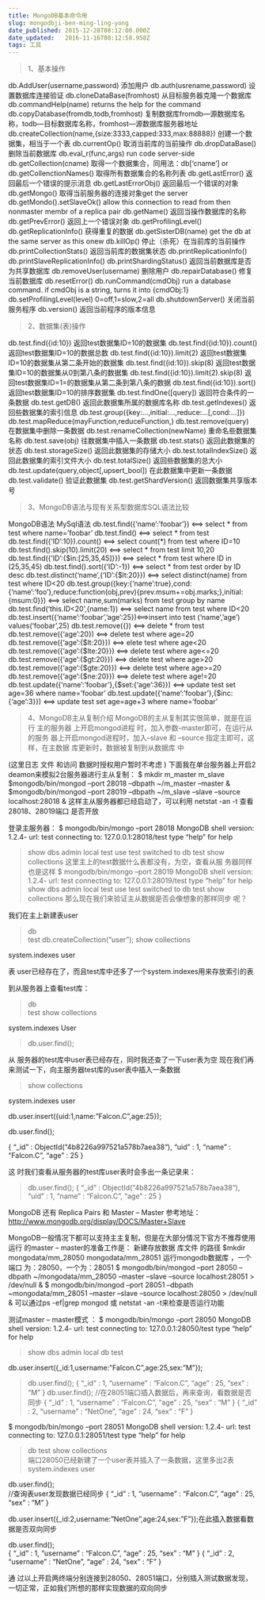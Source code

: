 ```yaml
---
title: MongoDB基本命令用
slug: mongodbji-ben-ming-ling-yong
date_published: 2015-12-28T08:12:00.000Z
date_updated:   2016-11-16T08:12:58.958Z
tags: 工具
---
```


> 1、基本操作

db.AddUser(username,password)
添加用户
db.auth(usrename,password) 设置数据库连接验证
db.cloneDataBase(fromhost) 从目标服务器克隆一个数据库
db.commandHelp(name) returns the help for the command
db.copyDatabase(fromdb,todb,fromhost)
复制数据库fromdb—源数据库名称，todb—目标数据库名称，fromhost—源数据库服务器地址
db.createCollection(name,{size:3333,capped:333,max:88888})
创建一个数据集，相当于一个表
db.currentOp() 取消当前库的当前操作
db.dropDataBase() 删除当前数据库
db.eval_r(func,args) run code server-side
db.getCollection(cname) 取得一个数据集合，同用法：db[‘cname’] or
db.getCollenctionNames() 取得所有数据集合的名称列表
db.getLastError() 返回最后一个错误的提示消息
db.getLastErrorObj() 返回最后一个错误的对象
db.getMongo() 取得当前服务器的连接对象get the server
db.getMondo().setSlaveOk() allow this connection to read from then
nonmaster membr of a replica pair
db.getName() 返回当操作数据库的名称
db.getPrevError() 返回上一个错误对象
db.getProfilingLevel()
db.getReplicationInfo() 获得重复的数据
db.getSisterDB(name) get the db at the same server as this
onew
db.killOp() 停止（杀死）在当前库的当前操作
db.printCollectionStats() 返回当前库的数据集状态
db.printReplicationInfo()
db.printSlaveReplicationInfo()
db.printShardingStatus() 返回当前数据库是否为共享数据库
db.removeUser(username) 删除用户
db.repairDatabase() 修复当前数据库
db.resetError()
db.runCommand(cmdObj) run a database command. if cmdObj is a
string, turns it into {cmdObj:1}
db.setProfilingLevel(level) 0=off,1=slow,2=all
db.shutdownServer() 关闭当前服务程序
db.version() 返回当前程序的版本信息

> 2、数据集(表)操作

db.test.find({id:10}) 返回test数据集ID=10的数据集
db.test.find({id:10}).count() 返回test数据集ID=10的数据总数
db.test.find({id:10}).limit(2) 返回test数据集ID=10的数据集从第二条开始的数据集
db.test.find({id:10}).skip(8) 返回test数据集ID=10的数据集从0到第八条的数据集
db.test.find({id:10}).limit(2).skip(8)
返回test数据集ID=1=的数据集从第二条到第八条的数据
db.test.find({id:10}).sort() 返回test数据集ID=10的排序数据集
db.test.findOne([query]) 返回符合条件的一条数据
db.test.getDB() 返回此数据集所属的数据库名称
db.test.getIndexes() 返回些数据集的索引信息
db.test.group({key:…,initial:…,reduce:…[,cond:…]})
db.test.mapReduce(mayFunction,reduceFunction,<optional
params>)
db.test.remove(query) 在数据集中删除一条数据
db.test.renameCollection(newName) 重命名些数据集名称
db.test.save(obj) 往数据集中插入一条数据
db.test.stats() 返回此数据集的状态
db.test.storageSize() 返回此数据集的存储大小
db.test.totalIndexSize() 返回此数据集的索引文件大小
db.test.totalSize() 返回些数据集的总大小
db.test.update(query,object[,upsert_bool]) 在此数据集中更新一条数据
db.test.validate() 验证此数据集
db.test.getShardVersion() 返回数据集共享版本号

> 3、MongoDB语法与现有关系型数据库SQL语法比较

MongoDB语法 MySql语法
db.test.find({‘name’:’foobar’}) <==>
select * from test where name=’foobar’
db.test.find() <==> select * from
test
db.test.find({‘ID’:10}).count() <==>
select count(*) from test where ID=10
db.test.find().skip(10).limit(20)
<==> select * from test limit
10,20
db.test.find({‘ID’:{$in:[25,35,45]}})
<==> select * from test where ID in
(25,35,45)
db.test.find().sort({‘ID’:-1}) <==>
select * from test order by ID desc
db.test.distinct(‘name’,{‘ID’:{$lt:20}})
<==> select distinct(name) from test
where ID<20
db.test.group({key:{‘name’:true},cond:{‘name’:’foo’},reduce:function(obj,prev){prev.msum+=obj.marks;},initial:{msum:0}})
<==> select name,sum(marks) from test
group by name
db.test.find(‘this.ID<20’,{name:1})
<==> select name from test where
ID<20
db.test.insert({‘name’:’foobar’,’age’:25})<==>insert
into test (‘name’,’age’) values(‘foobar’,25)
db.test.remove({}) <==> delete * from
test
db.test.remove({‘age’:20}) <==>
delete test where age=20
db.test.remove({‘age’:{$lt:20}}) <==>
elete test where age<20
db.test.remove({‘age’:{$lte:20}})
<==> delete test where
age<=20
db.test.remove({‘age’:{$gt:20}}) <==>
delete test where age>20
db.test.remove({‘age’:{$gte:20}})
<==> delete test where
age>=20
db.test.remove({‘age’:{$ne:20}}) <==>
delete test where age!=20
db.test.update({‘name’:’foobar’},{$set:{‘age’:36}})
<==> update test set age=36 where
name=’foobar’
db.test.update({‘name’:’foobar’},{$inc:{‘age’:3}})
<==> update test set age=age+3
where
name=’foobar’

> 4、MongoDB主从复制介绍
MongoDB的主从复制其实很简单，就是在运行 主的服务器 上开启mongod进程 时，加入参数–master即可，在运行从的服务
器上开启mongod进程时，加入–slave 和 –source 指定主即可，这样，在主数据 库更新时，数据被复制到从数据库
中

(这里日志 文件 和访问 数据时授权用户暂时不考虑 )
下面我在单台服务器上开启2 deamon来模拟2台服务器进行主从复制：
$ mkdir m_master m_slave
$mongodb/bin/mongod  –port 
28018 –dbpath ~/m_master 
–master  &
$mongodb/bin/mongod  –port 
28019 –dbpath ~/m_slave 
–slave 
–source  
localhost:28018  &
这样主从服务器都已经启动了，可以利用 netstat -an -t 查看28018、28019端口
是否开放

登录主服务器：
$ mongodb/bin/mongo –port 28018
MongoDB shell version: 1.2.4-
url: test
connecting to: 127.0.0.1:28018/test
type “help” for help
> show dbs
admin
local
test
> use test
switched to db test
> show collections
这里主上的test数据什么表都没有，为空，查看从服 务器同样也是这样
$ mongodb/bin/mongo –port 28019
MongoDB shell version: 1.2.4-
url: test
connecting to: 127.0.0.1:28019/test
type “help” for help
> show dbs
admin
local
test
> use test
switched to db test
> show collections
那么现在我们来验证主从数据是否会像想象的那样同步 呢？

我们在主上新建表user
> db  
test
>db.createCollection(“user”);
> show
collections           

system.indexes
user
>
表 user已经存在了，而且test库中还多了一个system.indexes用来存放索引的表

到从服务器上查看test库：
> db  
test
> show
collections           

system.indexes
User
> db.user.find();
>
从 服务器的test库中user表已经存在，同时我还查了一下user表为空
现在我们再来测试一下，向主服务器test库的user表中插入一条数据
> show
collections           

system.indexes
user
>
db.user.insert({uid:1,name:”Falcon.C”,age:25});
>
db.user.find();                               

{ “_id” : ObjectId(“4b8226a997521a578b7aea38“), “uid” : 1, “name” :
“Falcon.C”, “age” : 25 }
>
这 时我们查看从服务器的test库user表时会多出一条记录来：
> db.user.find();
{ “_id” : ObjectId(“4b8226a997521a578b7aea38“), “uid” : 1, “name” :
“Falcon.C”, “age” : 25 }
>
MongoDB 还有 Replica Pairs 和 Master – Master
参考地址：http://www.mongodb.org/display/DOCS/Master+Slave

MongoDB一般情况下都可以支持主主复制，但是在大部分情况下官方不推荐使用
运行 的master – master的准备工作是：
新建存放数据 库文件 的路径
$mkdir mongodata/mm_28050 mongodata/mm_28051
运行mongodb数据库 ，一个端口 为：28050，一个为：28051
$ mongodb/bin/mongod –port 28050 –dbpath ~/mongodata/mm_28050
–master –slave –source localhost:28051 >
/dev/null &
$ mongodb/bin/mongod –port 28051 –dbpath ~mongodata/mm_28051
–master –slave –source localhost:28050 >
/dev/null &
可以通过ps -ef|grep mongod 或 netstat -an -t来检查是否运行功能

测试master – master模式 ：
$ mongodb/bin/mongo –port 28050
MongoDB shell version: 1.2.4-
url: test
connecting to: 127.0.0.1:28050/test
type “help” for help
> show dbs
admin
local
> db
test
>
db.user.insert({_id:1,username:”Falcon.C”,age:25,sex:”M”});
> db.user.find();
{ “_id” : 1, “username” : “Falcon.C”, “age” : 25, “sex” : “M”
}
> db.user.find(); 
//在28051端口插入数据后，再来查询，看数据是否同步
{ “_id” : 1, “username” : “Falcon.C”, “age” : 25, “sex” : “M”
}
{ “_id” : 2, “username” : “NetOne”, “age” : 24, “sex” : “F” }
>
$ mongodb/bin/mongo –port 28051
MongoDB shell version: 1.2.4-
url: test
connecting to: 127.0.0.1:28051/test
type “help” for help
> db
test
> show
collections        
端口28050已经新建了一个user表并插入了一条数据，这里多出2表
system.indexes
user
>
db.user.find();       
//查询表user发现数据已经同步
{ “_id” : 1, “username” : “Falcon.C”, “age” : 25, “sex” : “M”
}
>
db.user.insert({_id:2,username:”NetOne”,age:24,sex:”F”});在此插入数据看数据是否双向同步

>
db.user.find();  
{ “_id” : 1, “username” : “Falcon.C”, “age” : 25, “sex” : “M”
}
{ “_id” : 2, “username” : “NetOne”, “age” : 24, “sex” : “F” }
>
通
过以上开启两终端分别连接到28050、28051端口，分别插入测试数据发现，一切正常，正如我们所想的那样实现数据的双向同步
